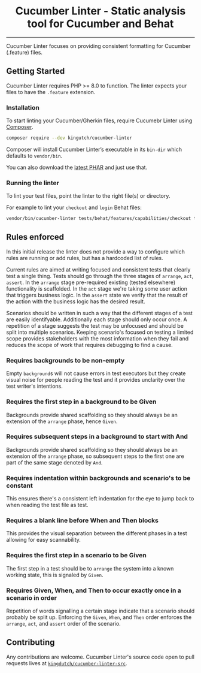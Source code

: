 <h1 align="center">Cucumber Linter - Static analysis tool for Cucumber and Behat</h1>

------

Cucumber Linter focuses on providing consistent formatting for Cucumber (.feature) files.

## Getting Started
Cucumber Linter requires PHP >= 8.0 to function. The linter expects your files to have the 
`.feature` extension.

### Installation
To start linting your Cucumber/Gherkin files, require Cucumebr Linter using [Composer](https://getcomposer.org/).

```bash
composer require --dev kingutch/cucumber-linter
```

Composer will install Cucumber Linter’s executable in its `bin-dir` which defaults to `vendor/bin`.

You can also download the [latest PHAR](https://github.com/kingdutch/cucumber-linter/releases) and 
just use that.

### Running the linter
To lint your test files, point the linter to the right file(s) or directory.

For example to lint your `checkout` and `login` Behat files:
```bash
vendor/bin/cucumber-linter tests/behat/features/capabilities/checkout tests/behat/features/capabilities/login
```

## Rules enforced
In this initial release the linter does not provide a way to configure which rules are running 
or add rules, but has a hardcoded list of rules.

Current rules are aimed at writing focused and consistent tests that clearly test a single thing.
Tests should go through the three stages of `arrange`, `act`, `assert`. In the `arrange` stage 
pre-required existing (tested elsewhere) functionality is scaffolded. In the `act` stage we're 
taking some user action that triggers business logic. In the `assert` state we verify that the 
result of the action with the business logic has the desired result.

Scenarios should be written in such a way that the different stages of a test are easily 
identifyable. Additionally each stage should only occur once. A repetition of a stage suggests 
the test may be unfocused and should be split into multiple scenarios. Keeping scenario's 
focused on testing a limited scope provides stakeholders with the most information when they 
fail and reduces the scope of work that requires debugging to find a cause.

### Requires backgrounds to be non-empty
Empty `background`s will not cause errors in test executors but they create visual noise for 
people reading the test and it provides unclarity over the test writer's intentions.

### Requires the first step in a background to be Given
Backgrounds provide shared scaffolding so they should always be an extension of the `arrange` 
phase, hence `Given`.

### Requires subsequent steps in a background to start with And
Backgrounds provide shared scaffolding so they should always be an extension of the `arrange`
phase, so subsequent steps to the first one are part of the same stage denoted by `And`.

### Requires indentation within backgrounds and scenario's to be constant
This ensures there's a consistent left indentation for the eye to jump back to when reading the 
test file as test.

### Requires a blank line before When and Then blocks
This provides the visual separation between the different phases in a test allowing for easy 
scannability.

### Requires the first step in a scenario to be Given
The first step in a test should be to `arrange` the system into a known working state, this is 
signaled by `Given`. 

### Requires Given, When, and Then to occur exactly once in a scenario in order
Repetition of words signalling a certain stage indicate that a scenario should probably be split 
up. Enforcing the `Given`, `When`, and `Then` order enforces the `arrange`, `act`, and `assert` 
order of the scenario. 

## Contributing

Any contributions are welcome. Cucumber Linter's source code open to pull requests lives at [`kingdutch/cucumber-linter-src`](https://github.com/kingdutch/cucumber-linter-src).
